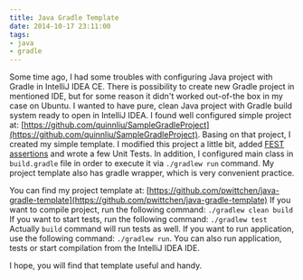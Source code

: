 ```yaml
---
title: Java Gradle Template
date: 2014-10-17 23:11:00
tags:
- java
- gradle
---
```


Some time ago, I had some troubles with configuring Java project with Gradle in IntelliJ IDEA CE. There is possibility to create new Gradle project in mentioned IDE, but for some reason it didn't worked out-of-the box in my case on Ubuntu. I wanted to have pure, clean Java project with Gradle build system ready to open in IntelliJ IDEA. I found well configured simple project at: [https://github.com/quinnliu/SampleGradleProject](https://github.com/quinnliu/SampleGradleProject). Basing on that project, I created my simple template. I modified this project a little bit, added [FEST assertions](https://github.com/alexruiz/fest-assert-2.x) and wrote a few Unit Tests. In addition, I configured main class in `build.gradle` file in order to execute it via `./gradlew run` command. My project template also has gradle wrapper, which is very convenient practice. 

You can find my project template at: [https://github.com/pwittchen/java-gradle-template](https://github.com/pwittchen/java-gradle-template) 
If you want to compile project, run the following command: `./gradlew clean build` 
If you want to start tests, run the following command: `./gradlew test` Actually `build` command will run tests as well. 
If you want to run application, use the following command: `./gradlew run`. 
You can also run application, tests or start compilation from the IntelliJ IDEA IDE. 

I hope, you will find that template useful and handy.